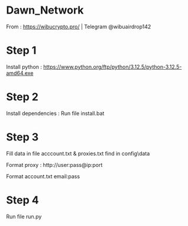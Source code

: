 # Dawn_Network
From : https://wibucrypto.pro/ | Telegram @wibuairdrop142

# Step 1

Install python : https://www.python.org/ftp/python/3.12.5/python-3.12.5-amd64.exe

# Step 2 

Install dependencies : Run file install.bat

# Step 3

Fill data in file acccount.txt & proxies.txt find in config\data

Format proxy :
http://user:pass@ip:port

Format account.txt
email:pass

# Step 4

Run file run.py
